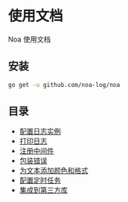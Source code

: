 # 使用文档
Noa 使用文档

## 安装
```bash
go get -u github.com/noa-log/noa
```

## 目录
- [配置日志实例](配置日志实例.md)
- [打印日志](打印日志.md)
- [注册中间件](注册中间件.md)
- [包装错误](包装错误.md)
- [为文本添加颜色和格式](为文本添加颜色和格式.md)
- [配置定时任务]()
- [集成到第三方库]()